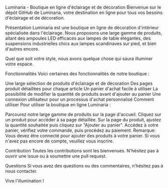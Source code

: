 Luminaria - Boutique en ligne d'éclairage et de décoration
Bienvenue sur le dépôt GitHub de Luminaria, votre destination en ligne pour tous vos besoins d'éclairage et de décoration.

Présentation
Luminaria est une boutique en ligne de décoration d'intérieur spécialisée dans l'éclairage. Nous proposons une large gamme de produits, allant des ampoules LED efficaces aux lampes de table élégantes, des suspensions industrielles chics aux lampes scandinaves sur pied, et bien d'autres encore.

Quel que soit votre style, nous avons quelque chose qui saura illuminer votre espace.

Fonctionnalités
Voici certaines des fonctionnalités de notre boutique :

Une large sélection de produits d'éclairage et de décoration
Des pages produit détaillées pour chaque article
Un panier d'achat facile à utiliser
La possibilité de modifier la quantité de produits avant d'ajouter au panier
Une connexion utilisateur pour un processus d'achat personnalisé
Comment utiliser
Pour utiliser la boutique en ligne Luminaria :

Parcourez notre large gamme de produits sur la page d'accueil.
Cliquez sur un produit pour accéder à sa page détaillée.
Sur la page du produit, ajustez la quantité souhaitée puis cliquez sur "Ajouter au panier".
Accédez à votre panier, vérifiez votre commande, puis procédez au paiement.
Remarque: Vous devez être connecté pour ajouter des produits à votre panier. Si vous n'avez pas encore de compte, veuillez vous inscrire.

Contribution
Toutes les contributions sont les bienvenues. N'hésitez pas à ouvrir une issue ou à soumettre une pull request.

Questions
Si vous avez des questions ou des commentaires, n'hésitez pas à nous contacter.

Vive l'illumination !
